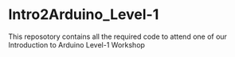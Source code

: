 # Intro2Arduino_Level-1
This reposotory contains all the required code to attend one of our Introduction to Arduino Level-1 Workshop
